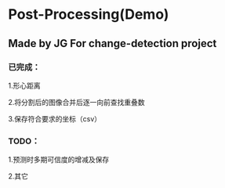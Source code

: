 # Post-Processing(Demo)
## Made by JG  For change-detection project
### 已完成：
1.形心距离

2.将分割后的图像合并后逐一向前查找重叠数

3.保存符合要求的坐标（csv）

### TODO：
1.预测时多期可信度的增减及保存

2.其它
